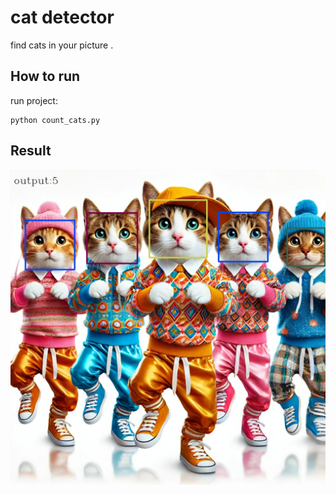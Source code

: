 # cat detector
find cats in your picture .
## How to run 
run project:
```
python count_cats.py 
```
## Result
![output](output\output.jpg)
